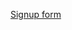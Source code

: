 [Signup form](https://docs.google.com/spreadsheets/d/1Oa9mjByaK0KlY7oTuYyoUEKAcq03qc9bU_ds_zHd0pE/edit?usp=sharing)

